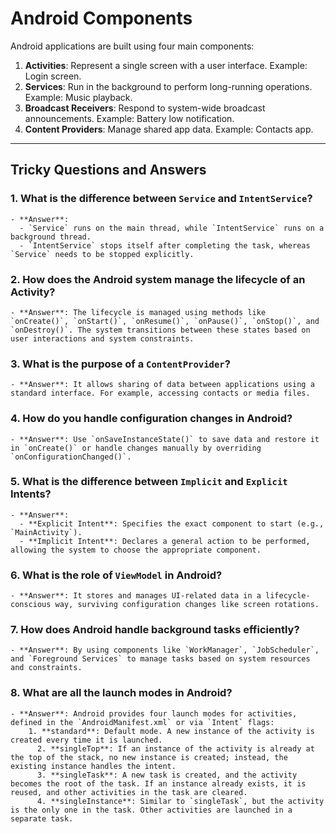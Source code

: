 # Android Components

Android applications are built using four main components:

1. **Activities**: Represent a single screen with a user interface. Example: Login screen.
2. **Services**: Run in the background to perform long-running operations. Example: Music playback.
3. **Broadcast Receivers**: Respond to system-wide broadcast announcements. Example: Battery low notification.
4. **Content Providers**: Manage shared app data. Example: Contacts app.

---

## Tricky Questions and Answers

### 1. **What is the difference between `Service` and `IntentService`?**
    - **Answer**: 
      - `Service` runs on the main thread, while `IntentService` runs on a background thread.
      - `IntentService` stops itself after completing the task, whereas `Service` needs to be stopped explicitly.

### 2. **How does the Android system manage the lifecycle of an Activity?**
    - **Answer**: The lifecycle is managed using methods like `onCreate()`, `onStart()`, `onResume()`, `onPause()`, `onStop()`, and `onDestroy()`. The system transitions between these states based on user interactions and system constraints.

### 3. **What is the purpose of a `ContentProvider`?**
    - **Answer**: It allows sharing of data between applications using a standard interface. For example, accessing contacts or media files.

### 4. **How do you handle configuration changes in Android?**
    - **Answer**: Use `onSaveInstanceState()` to save data and restore it in `onCreate()` or handle changes manually by overriding `onConfigurationChanged()`.

### 5. **What is the difference between `Implicit` and `Explicit` Intents?**
    - **Answer**: 
      - **Explicit Intent**: Specifies the exact component to start (e.g., `MainActivity`).
      - **Implicit Intent**: Declares a general action to be performed, allowing the system to choose the appropriate component.

### 6. **What is the role of `ViewModel` in Android?**
    - **Answer**: It stores and manages UI-related data in a lifecycle-conscious way, surviving configuration changes like screen rotations.

### 7. **How does Android handle background tasks efficiently?**
    - **Answer**: By using components like `WorkManager`, `JobScheduler`, and `Foreground Services` to manage tasks based on system resources and constraints.

### 8. **What are all the launch modes in Android?**
    - **Answer**: Android provides four launch modes for activities, defined in the `AndroidManifest.xml` or via `Intent` flags:
        1. **standard**: Default mode. A new instance of the activity is created every time it is launched.
          2. **singleTop**: If an instance of the activity is already at the top of the stack, no new instance is created; instead, the existing instance handles the intent.
          3. **singleTask**: A new task is created, and the activity becomes the root of the task. If an instance already exists, it is reused, and other activities in the task are cleared.
          4. **singleInstance**: Similar to `singleTask`, but the activity is the only one in the task. Other activities are launched in a separate task.
